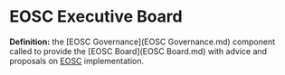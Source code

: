 # EOSC Executive Board

**Definition:** the [EOSC Governance](EOSC Governance.md) component called to provide the [EOSC Board](EOSC Board.md) with advice and proposals on [EOSC](EOSC.md) implementation.
